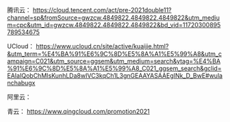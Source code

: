 腾讯云：
https://cloud.tencent.com/act/pre-2021double11?channel=sp&fromSource=gwzcw.4849822.4849822.4849822&utm_medium=cpc&utm_id=gwzcw.4849822.4849822.4849822&bd_vid=11720300895789534675

UCloud：
https://www.ucloud.cn/site/active/kuaijie.html?&utm_term=%E4%BA%91%E6%9C%8D%E5%8A%A1%E5%99%A8&utm_campaign=C021&utm_source=ggsem&utm_medium=search&ytag=%E4%BA%91%E6%9C%8D%E5%8A%A1%E5%99%A8_C021_ggsem_search&gclid=EAIaIQobChMIsKunhLDa8wIVC3kqCh1L3gnGEAAYASAAEgINk_D_BwE#wulanchabugx

阿里云：

青云：
https://www.qingcloud.com/promotion2021

